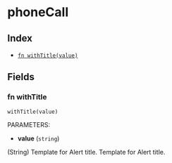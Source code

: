 # phoneCall



## Index

* [`fn withTitle(value)`](#fn-withtitle)

## Fields

### fn withTitle

```jsonnet
withTitle(value)
```

PARAMETERS:

* **value** (`string`)

(String) Template for Alert title.
Template for Alert title.